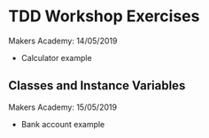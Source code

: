 # TDD Workshop Exercises
Makers Academy: 14/05/2019

- Calculator example

## Classes and Instance Variables
Makers Academy: 15/05/2019

- Bank account example

